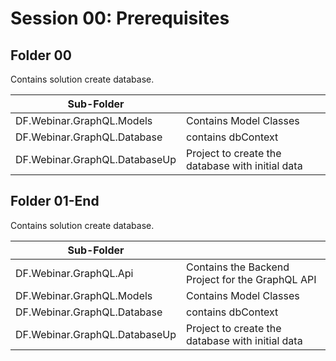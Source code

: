 # Session 00: Prerequisites

## Folder 00


Contains solution create database.


| Sub-Folder   |                       |
|----------|-----------------------|
|DF.Webinar.GraphQL.Models | Contains Model Classes|
|DF.Webinar.GraphQL.Database | contains dbContext|
|DF.Webinar.GraphQL.DatabaseUp | Project to create the database with initial data|


## Folder 01-End


Contains solution create database.


| Sub-Folder   |                       |
|----------|-----------------------|
|DF.Webinar.GraphQL.Api | Contains the Backend Project for the GraphQL API|
|DF.Webinar.GraphQL.Models | Contains Model Classes|
|DF.Webinar.GraphQL.Database | contains dbContext|
|DF.Webinar.GraphQL.DatabaseUp | Project to create the database with initial data|


